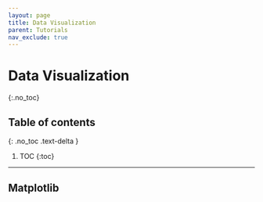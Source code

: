 ```yaml
---
layout: page
title: Data Visualization
parent: Tutorials
nav_exclude: true
---
```


# Data Visualization
{:.no_toc}

## Table of contents
{: .no_toc .text-delta }

1. TOC
{:toc}

---

## Matplotlib